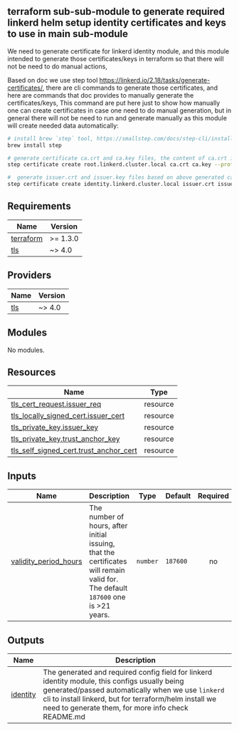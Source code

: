## terraform sub-sub-module to generate required linkerd helm setup identity certificates and keys to use in main sub-module

We need to generate certificate for linkerd identity module, and this module intended to generate those certificates/keys in terraform so that there will not be need to do manual actions,

Based on doc we use step tool https://linkerd.io/2.18/tasks/generate-certificates/, there are cli commands to generate those certificates, and here are commands that doc provides to manually generate the certificates/keys,
This command are put here just to show how manually one can create certificates in case one need to do manual generation, but in general there will not be need to run and generate manually as this module will create needed data automatically:
```sh
# install brew `step` tool, https://smallstep.com/docs/step-cli/installation/
brew install step

# generate certificate ca.crt and ca.key files, the content of ca.crt is one to pass as value for `identityTrustAnchorsPEM` param (timeout is set 187600h=21 year)
step certificate create root.linkerd.cluster.local ca.crt ca.key --profile root-ca --no-password --insecure --not-after=187600h

#  generate issuer.crt and issuer.key files based on above generated ca.crt and ca.key files, so that `identity.issuer.tls.crtPEM` content is issuer.crt and `identity.issuer.tls.keyPEM` config content is issuer.key (timeout is set 187600h=21 year)
step certificate create identity.linkerd.cluster.local issuer.crt issuer.key --profile intermediate-ca --not-after 187600h --no-password --insecure --ca ca.crt --ca-key ca.key
```
<!-- BEGINNING OF PRE-COMMIT-TERRAFORM DOCS HOOK -->
## Requirements

| Name | Version |
|------|---------|
| <a name="requirement_terraform"></a> [terraform](#requirement\_terraform) | >= 1.3.0 |
| <a name="requirement_tls"></a> [tls](#requirement\_tls) | ~> 4.0 |

## Providers

| Name | Version |
|------|---------|
| <a name="provider_tls"></a> [tls](#provider\_tls) | ~> 4.0 |

## Modules

No modules.

## Resources

| Name | Type |
|------|------|
| [tls_cert_request.issuer_req](https://registry.terraform.io/providers/hashicorp/tls/latest/docs/resources/cert_request) | resource |
| [tls_locally_signed_cert.issuer_cert](https://registry.terraform.io/providers/hashicorp/tls/latest/docs/resources/locally_signed_cert) | resource |
| [tls_private_key.issuer_key](https://registry.terraform.io/providers/hashicorp/tls/latest/docs/resources/private_key) | resource |
| [tls_private_key.trust_anchor_key](https://registry.terraform.io/providers/hashicorp/tls/latest/docs/resources/private_key) | resource |
| [tls_self_signed_cert.trust_anchor_cert](https://registry.terraform.io/providers/hashicorp/tls/latest/docs/resources/self_signed_cert) | resource |

## Inputs

| Name | Description | Type | Default | Required |
|------|-------------|------|---------|:--------:|
| <a name="input_validity_period_hours"></a> [validity\_period\_hours](#input\_validity\_period\_hours) | The number of hours, after initial issuing, that the certificates will remain valid for. The default `187600` one is >21 years. | `number` | `187600` | no |

## Outputs

| Name | Description |
|------|-------------|
| <a name="output_identity"></a> [identity](#output\_identity) | The generated and required config field for linkerd identity module, this configs usually being generated/passed automatically when we use `linkerd` cli to install linkerd, but for terraform/helm install we need to generate them, for more info check README.md |
<!-- END OF PRE-COMMIT-TERRAFORM DOCS HOOK -->
